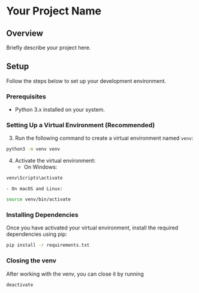 # Your Project Name

## Overview
Briefly describe your project here.

## Setup
Follow the steps below to set up your development environment.

### Prerequisites
- Python 3.x installed on your system.

### Setting Up a Virtual Environment (Recommended)
3. Run the following command to create a virtual environment named `venv`:
```bash
python3 -m venv venv
```
4. Activate the virtual environment:
    - On Windows:
```bash
venv\Scripts\activate
```
    - On macOS and Linux:
```bash
source venv/bin/activate
```



### Installing Dependencies
Once you have activated your virtual environment, install the required dependencies using pip:
```bash
pip install -r requirements.txt
```


### Closing the venv
After working with the venv, you can close it by running 
```bash
deactivate
```